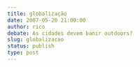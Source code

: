 ```yaml
---
title: globalização
date: 2007-05-20 21:00:00
author: rico
debate: As cidades devem banir outdoors?
slug: globalizacao
status: publish 
type: post
---
```



